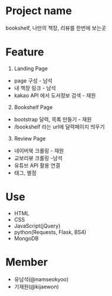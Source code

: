 # Project name
bookshelf, 나만의 책장, 리뷰를 한번에 보는곳

# Feature
1. Landing Page
* page 구성 - 남석
* 내 책장 링크 - 남석
* kakao API 에서 도서정보 검색 - 재원

2. Bookshelf Page
* bootstrap 달력, 목록 만들기 - 재원
* /bookshelf 라는 url에 달력페이지 띄우기

3. Review Page
* 네이버북 크롤링 - 재원 
* 교보리뷰 크롤링 -남석
* 유튜브 API 활용 연결
* 태그, 별점

# Use
* HTML
* CSS
* JavaScript(jQuery)
* python(Requests, Flask, BS4)
* MongoDB

# Member
* 유남석(@namseokyoo)
* 기재원(@kijaewon)
